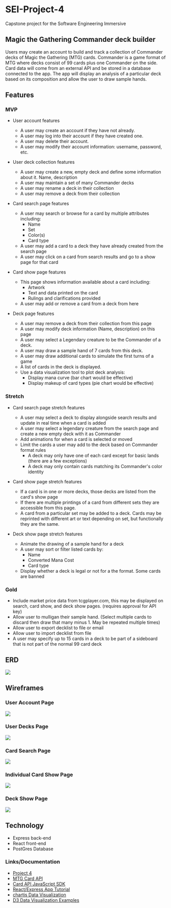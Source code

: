 # SEI-Project-4
Capstone project for the Software Engineering Immersive

## Magic the Gathering Commander deck builder
Users may create an account to build and track a collection of Commander decks of Magic the Gathering (MTG) cards. Commander is a game format of MTG where decks consist of 99 cards plus one Commander on the side. Card data will come from an external API and be stored in a database connected to the app. The app will display an analysis of a particular deck based on its composition and allow the user to draw sample hands.

## Features
### MVP
- User account features
  - A user may create an account if they have not already.
  - A user may log into their account if they have created one.
  - A user may delete their account.
  - A user may modify their account information: username, password, etc.
  
- User deck collection features
  - A user may create a new, empty deck and define some information about it. Name, description
  - A user may maintain a set of many Commander decks
  - A user may rename a deck in their collection
  - A user may remove a deck from their collection
  
- Card search page features
  - A user may search or browse for a card by multiple attributes including:
    - Name
    - Set
    - Color(s)
    - Card type
  - A user may add a card to a deck they have already created from the search page
  - A user may click on a card from search results and go to a show page for that card
  
- Card show page features
  - This page shows information available about a card including:
    - Artwork
    - Text and data printed on the card
    - Rulings and clarifications provided
  - A user may add or remove a card from a deck from here

- Deck page features
  - A user may remove a deck from their collection from this page
  - A user may modify deck information (Name, description) on this page
  - A user may select a Legendary creature to be the Commander of a deck.
  - A user may draw a sample hand of 7 cards from this deck.
  - A user may draw additional cards to simulate the first turns of a game
  - A list of cards in the deck is displayed.
  - Use a data visualization tool to plot deck analysis:
    - Display mana curve (bar chart would be effective)
    - Display makeup of card types (pie chart would be effective)


### Stretch
- Card search page stretch features
  - A user may select a deck to display alongside search results and update in real time when a card is added
  - A user may select a legendary creature from the search page and create a new empty deck with it as Commander
  - Add animations for when a card is selected or moved
  - Limit the cards a user may add to the deck based on Commander format rules
    - A deck may only have one of each card except for basic lands (there are a few exceptions)
    - A deck may only contain cards matching its Commander's color identity

- Card show page stretch features
  - If a card is in one or more decks, those decks are listed from the card's show page
  - If there are multiple printings of a card from different sets they are accessible from this page.
  - A card from a particular set may be added to a deck. Cards may be reprinted with different art or text depending on set, but functionally they are the same.

- Deck show page stretch features
  - Animate the drawing of a sample hand for a deck
  - A user may sort or filter listed cards by:
    - Name
    - Converted Mana Cost
    - Card type
  - Display whether a deck is legal or not for a the format. Some cards are banned


### Gold
- Include market price data from tcgplayer.com, this may be displayed on search, card show, and deck show pages. (requires approval for API key)
- Allow user to mulligan their sample hand. (Select multiple cards to discard then draw that many minus 1. May be repeated multiple times)
- Allow user to export decklist to file or email
- Allow user to import decklist from file
- A user may specify up to 15 cards in a deck to be part of a sideboard that is not part of the normal 99 card deck


## ERD
![](/planning/Project-4-ERD.png)

## Wireframes
### User Account Page
![](/planning/Account-Page.png)

### User Decks Page
![](/planning/Decks-Page.png)

### Card Search Page
![](/planning/Card-Search-Page.png)

### Individual Card Show Page
![](/planning/Card-Show-Page.png)

### Deck Show Page
![](/planning/Deck-Show-Page.png)



## Technology
- Express back-end
- React front-end
- PostGres Database


### Links/Documentation
- [Project 4](https://git.generalassemb.ly/jd-seir-4/project-4)
- [MTG Card API](https://docs.magicthegathering.io/)
- [Card API JavaScript SDK](https://github.com/MagicTheGathering/mtg-sdk-javascript)
- [React/Express App Tutorial](https://www.freecodecamp.org/news/create-a-react-frontend-a-node-express-backend-and-connect-them-together-c5798926047c/)
- [chartjs Data Visualization](https://www.chartjs.org/)
- [D3 Data Visualization Examples](https://d3meetup.surge.sh/pages/meetup.html)
